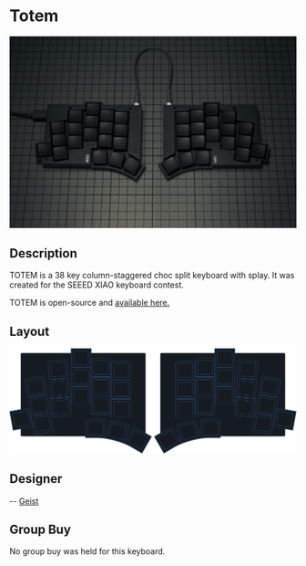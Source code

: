 # Totem
![](./Images/totem_cover.jpg)

## Description
TOTEM is a 38 key column-staggered choc split keyboard with splay. It was created for the SEEED XIAO keyboard contest.

TOTEM is open-source and [available here.](https://github.com/GEIGEIGEIST/TOTEM/tree/main)

## Layout
![](./Images/totem_layout.svg)

## Designer
-- [Geist](https://github.com/GEIGEIGEIST)

## Group Buy
No group buy was held for this keyboard.
